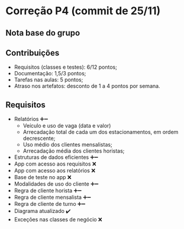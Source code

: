 # Correção P4 (commit de 25/11)

## Nota base do grupo

## Contribuições

  - Requisitos (classes e testes): 6/12 pontos;
  - Documentação: 1,5/3 pontos;
  - Tarefas nas aulas: 5 pontos;
  - Atraso nos artefatos: desconto de 1 a 4 pontos por semana.

## Requisitos

  - Relatórios ➕➖
    - Veículo e uso de vaga (data e valor)
    - Arrecadação total de cada um dos estacionamentos, em ordem decrescente;
    - Uso médio dos clientes mensalistas;
    - Arrecadação média dos clientes horistas;
  - Estruturas de dados eficientes ➕➖
  - App com acesso aos requisitos ❌
  - App com acesso aos relatórios ❌
  - Base de teste no app ❌
  - Modalidades de uso do cliente ➕➖
  - Regra de cliente horista ➕➖
  - Regra de cliente mensalista ➕➖
  - Regra de cliente de turno ➕➖
  - Diagrama atualizado ✔️
  - Exceções nas classes de negócio ❌
